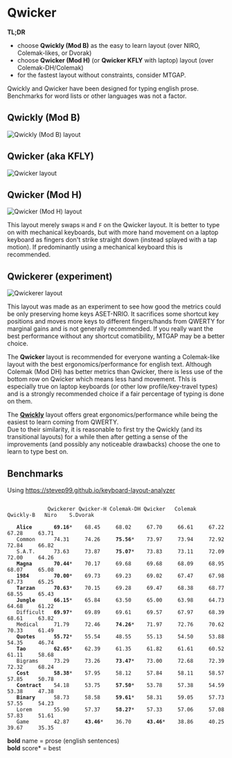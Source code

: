 # Qwicker

**TL;DR**
- choose **Qwickly (Mod B)** as the easy to learn layout (over NIRO, Colemak-likes, or Dvorak)
- choose **Qwicker (Mod H)** (or **Qwicker KFLY** with laptop) layout (over Colemak-DH/Colemak)
- for the fastest layout without constraints, consider MTGAP.

Qwickly and Qwicker have been designed for typing english prose. Benchmarks for word lists or other languages was not a factor.

## Qwickly (Mod B)
![Qwickly (Mod B) layout](https://github.com/qwickly-org/Qwicker/blob/master/Qwickly-Mod-B.png)

## Qwicker (aka KFLY)
![Qwicker layout](https://github.com/qwickly-org/Qwicker/blob/master/Qwicker.png)

## Qwicker (Mod H)
![Qwicker (Mod H) layout](https://github.com/qwickly-org/Qwicker/blob/master/Qwicker-Mod-H.png)

This layout merely swaps `H` and `F` on the Qwicker layout. It is better to type on with mechanical keyboards, but with more hand movement on a laptop keyboard as fingers don't strike straight down (instead splayed with a tap motion). If predominantly using a mechanical keyboard this is recommended.

## Qwickerer (experiment)
![Qwickerer layout](https://github.com/qwickly-org/Qwicker/blob/master/Qwickerer.png)

This layout was made as an experiment to see how good the metrics could be only preserving home keys ASET-NRIO. It sacrifices some shortcut key positions and moves more keys to different fingers/hands from QWERTY for marginal gains and is not generally recommended. If you really want the best performance without any shortcut comatibility, MTGAP may be a better choice.

The **Qwicker** layout is recommended for everyone wanting a Colemak-like layout with the best ergonomics/performance for english text. Although Colemak (Mod DH) has better metrics than Qwicker, there is less use of the bottom row on Qwicker which means less hand movement. Thls is especially true on laptop keyboards (or other low profile/key-travel types) and is a strongly recommended choice if a fair percentage of typing is done on them.

The **[Qwickly](https://github.com/qwickly-org/Qwickly)** layout offers great ergonomics/performance while being the easiest to learn coming from QWERTY.<br/>
Due to their similarity, it is reasonable to first try the Qwickly (and its transitional layouts) for a while then after getting a sense of the improvements (and possibly any noticeable drawbacks) choose the one to learn to type best on.

## Benchmarks

Using https://stevep99.github.io/keyboard-layout-analyzer

<pre><code>
             Qwickerer Qwicker-H Colemak-DH Qwicker   Colemak  Qwickly-B   Niro    S.Dvorak

   <b>Alice</b>       <b>69.16</b>*    68.45     68.02     67.70     66.61     67.22     67.28     63.71
   Common      74.31     74.26     <b>75.56</b>*    73.97     73.94     72.92     72.84     66.82
   S.A.T.      73.63     73.87     <b>75.07</b>*    73.83     73.11     72.09     72.00     64.26
   <b>Magna</b>       <b>70.44</b>*    70.17     69.68     69.68     68.09     68.95     68.07     65.08
   <b>1984</b>        <b>70.00</b>*    69.73     69.23     69.02     67.47     67.98     67.73     65.25
   <b>Tarzan</b>      <b>70.63</b>*    70.15     69.28     69.47     68.38     68.77     68.55     65.43
   <b>Jungle</b>      <b>66.15</b>*    65.84     63.50     65.00     63.98     64.73     64.68     61.22
   Difficult   <b>69.97</b>*    69.89     69.61     69.57     67.97     68.39     68.61     63.82
   Medical     71.79     72.46     <b>74.26</b>*    71.97     72.76     70.62     70.33     61.49
   <b>Quotes</b>      <b>55.72</b>*    55.54     48.55     55.13     54.50     53.88     54.35     46.74
   <b>Tao</b>         <b>62.65</b>*    62.39     61.35     61.82     61.61     60.52     61.11     58.68
   Bigrams     73.29     73.26     <b>73.47</b>*    73.00     72.68     72.39     72.32     68.24
   <b>Cost</b>        <b>58.38</b>*    57.95     58.12     57.84     58.11     58.57     57.85     50.78
   <b>Contract</b>    54.18     53.75     <b>57.50</b>*    53.78     57.38     54.59     53.38     47.38
   <b>Binary</b>      58.73     58.58     <b>59.61</b>*    58.31     59.05     57.73     57.55     54.23
   Lorem       55.90     57.37     <b>58.27</b>*    57.33     57.06     57.08     57.83     51.61
   Game        42.87     <b>43.46</b>*    36.70     <b>43.46</b>*    38.86     40.25     39.67     35.35
</code></pre>
**bold** name = prose (english sentences)<br/>
**bold** score* = best
